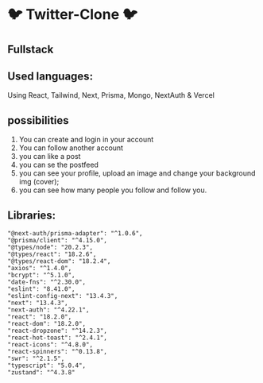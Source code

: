 # :bird: Twitter-Clone :bird:

## Fullstack

## Used languages:
  Using React, Tailwind, Next, Prisma, Mongo, NextAuth & Vercel

## possibilities
1. You can create and login in your account
2. You can follow another account
3. you can like a post
4. you can se the postfeed
5. you can see your profile, upload an image and change your background img (cover);
6. you can see how many people you follow and follow you.

## Libraries:
    "@next-auth/prisma-adapter": "^1.0.6",
    "@prisma/client": "^4.15.0",
    "@types/node": "20.2.3",
    "@types/react": "18.2.6",
    "@types/react-dom": "18.2.4",
    "axios": "^1.4.0",
    "bcrypt": "^5.1.0",
    "date-fns": "^2.30.0",
    "eslint": "8.41.0",
    "eslint-config-next": "13.4.3",
    "next": "13.4.3",
    "next-auth": "^4.22.1",
    "react": "18.2.0",
    "react-dom": "18.2.0",
    "react-dropzone": "^14.2.3",
    "react-hot-toast": "^2.4.1",
    "react-icons": "^4.8.0",
    "react-spinners": "^0.13.8",
    "swr": "^2.1.5",
    "typescript": "5.0.4",
    "zustand": "^4.3.8"




